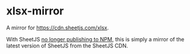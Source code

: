 # xlsx-mirror
A mirror for https://cdn.sheetjs.com/xlsx. 

With SheetJS [no longer publishing to NPM](https://github.com/SheetJS/sheetjs/issues/2667), this is simply a mirror of the latest version of SheetJS from the SheetJS CDN.
